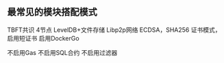 ## 最常见的模块搭配模式

TBFT共识 4节点
LevelDB+文件存储
Libp2p网络
ECDSA，SHA256
证书模式，启用短证书
启用DockerGo

不启用Gas
不启用SQL合约
不启用过滤器